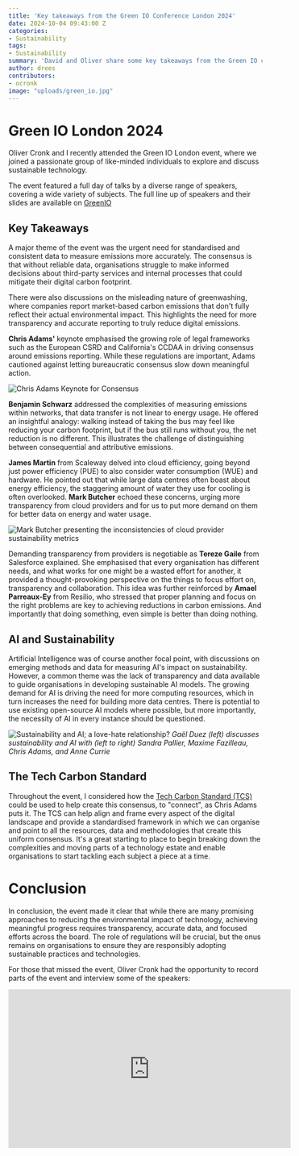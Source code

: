 ```yaml
---
title: 'Key takeaways from the Green IO Conference London 2024'
date: 2024-10-04 09:43:00 Z
categories:
- Sustainability
tags:
- Sustainability
summary: 'David and Oliver share some key takeaways from the Green IO conference.'
author: drees
contributors:
- ocronk
image: "uploads/green_io.jpg"
---
```


# Green IO London 2024

Oliver Cronk and I recently attended the Green IO London event, where we joined a passionate group of like-minded individuals to explore and discuss sustainable technology.

The event featured a full day of talks by a diverse range of speakers, covering a wide variety of subjects. The full line up of speakers and their slides are available on [GreenIO](https://greenio.tech//conference/9/london-2024-september-green-it)

## Key Takeaways

A major theme of the event was the urgent need for standardised and consistent data to measure emissions more accurately. The consensus is that without reliable data, organisations struggle to make informed decisions about third-party services and internal processes that could mitigate their digital carbon footprint.

There were also discussions on the misleading nature of greenwashing, where companies report market-based carbon emissions that don't fully reflect their actual environmental impact. This highlights the need for more transparency and accurate reporting to truly reduce digital emissions.

**Chris Adams'** keynote emphasised the growing role of legal frameworks such as the European CSRD and California's CCDAA in driving consensus around emissions reporting. While these regulations are important, Adams cautioned against letting bureaucratic consensus slow down meaningful action.

![Chris Adams Keynote for Consensus]({{site.github.url}}/drees/assets/chris_adams_keynote.jpg 'Chris Adams Keynote for Consensus')

**Benjamin Schwarz** addressed the complexities of measuring emissions within networks, that data transfer is not linear to energy usage. He offered an insightful analogy: walking instead of taking the bus may feel like reducing your carbon footprint, but if the bus still runs without you, the net reduction is no different. This illustrates the challenge of distinguishing between consequential and attributive emissions.

**James Martin** from Scaleway delved into cloud efficiency, going beyond just power efficiency (PUE) to also consider water consumption (WUE) and hardware. He pointed out that while large data centres often boast about energy efficiency, the staggering amount of water they use for cooling is often overlooked. **Mark Butcher** echoed these concerns, urging more transparency from cloud providers and for us to put more demand on them for better data on energy and water usage.

![Mark Butcher presenting the inconsistencies of cloud provider sustainability metrics]({{site.github.url}}/drees/assets/cloud_provider_reporting.jpg 'Mark Butcher presenting the inconsistencies of cloud provider sustainability metrics')

Demanding transparency from providers is negotiable as **Tereze Gaile** from Salesforce explained. She emphasised that every organisation has different needs, and what works for one might be a wasted effort for another, it provided a thought-provoking perspective on the things to focus effort on, transparency and collaboration. This idea was further reinforced by **Amael Parreaux-Ey** from Resilio, who stressed that proper planning and focus on the right problems are key to achieving reductions in carbon emissions. And importantly that doing something, even simple is better than doing nothing.

## AI and Sustainability

Artificial Intelligence was of course another focal point, with discussions on emerging methods and data for measuring AI's impact on sustainability. However, a common theme was the lack of transparency and data available to guide organisations in developing sustainable AI models. The growing demand for AI is driving the need for more computing resources, which in turn increases the need for building more data centres. There is potential to use existing open-source AI models where possible, but more importantly, the necessity of AI in every instance should be questioned.

![Sustainability and AI; a love-hate relationship?]({{site.github.url}}/drees/assets/sustainability_and_ai_panel.png 'Sustainability and AI; a love-hate relationship?')
*Gaël Duez (left) discusses sustainability and AI with (left to right) Sandra Pallier, Maxime Fazilleau, Chris Adams, and Anne Currie*

## The Tech Carbon Standard

Throughout the event, I considered how the [Tech Carbon Standard (TCS)](https://www.techcarbonstandard.org/) could be used to help create this consensus, to "connect", as Chris Adams puts it. The TCS can help align and frame every aspect of the digital landscape and provide a standardised framework in which we can organise and point to all the resources, data and methodologies that create this uniform consensus. It's a great starting to place to begin breaking down the complexities and moving parts of a technology estate and enable organisations to start tackling each subject a piece at a time.

# Conclusion

In conclusion, the event made it clear that while there are many promising approaches to reducing the environmental impact of technology, achieving meaningful progress requires transparency, accurate data, and focused efforts across the board. The role of regulations will be crucial, but the onus remains on organisations to ensure they are responsibly adopting sustainable practices and technologies.

For those that missed the event, Oliver Cronk had the opportunity to record parts of the event and interview some of the speakers:

<iframe width="560" height="315" src="https://www.youtube.com/embed/kD3t5cB97n0" frameborder="0" allow="accelerometer; clipboard-write; encrypted-media; gyroscope; picture-in-picture" allowfullscreen></iframe>